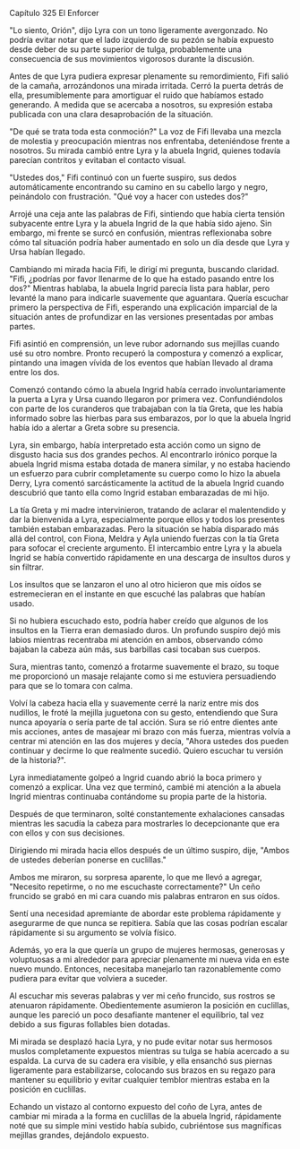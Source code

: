 
Capítulo 325 El Enforcer

"Lo siento, Orión", dijo Lyra con un tono ligeramente avergonzado. No podría evitar notar que el lado izquierdo de su pezón se había expuesto desde deber de su parte superior de tulga, probablemente una consecuencia de sus movimientos vigorosos durante la discusión.

Antes de que Lyra pudiera expresar plenamente su remordimiento, Fifi salió de la camaña, arrozándonos una mirada irritada. Cerró la puerta detrás de ella, presumiblemente para amortiguar el ruido que habíamos estado generando. A medida que se acercaba a nosotros, su expresión estaba publicada con una clara desaprobación de la situación.

"De qué se trata toda esta conmoción?" La voz de Fifi llevaba una mezcla de molestia y preocupación mientras nos enfrentaba, deteniéndose frente a nosotros. Su mirada cambió entre Lyra y la abuela Ingrid, quienes todavía parecían contritos y evitaban el contacto visual.

"Ustedes dos," Fifi continuó con un fuerte suspiro, sus dedos automáticamente encontrando su camino en su cabello largo y negro, peinándolo con frustración. "Qué voy a hacer con ustedes dos?"

Arrojé una ceja ante las palabras de Fifi, sintiendo que había cierta tensión subyacente entre Lyra y la abuela Ingrid de la que había sido ajeno. Sin embargo, mi frente se surcó en confusión, mientras reflexionaba sobre cómo tal situación podría haber aumentado en solo un día desde que Lyra y Ursa habían llegado.

Cambiando mi mirada hacia Fifi, le dirigí mi pregunta, buscando claridad. "Fifi, ¿podrías por favor llenarme de lo que ha estado pasando entre los dos?" Mientras hablaba, la abuela Ingrid parecía lista para hablar, pero levanté la mano para indicarle suavemente que aguantara. Quería escuchar primero la perspectiva de Fifi, esperando una explicación imparcial de la situación antes de profundizar en las versiones presentadas por ambas partes.

Fifi asintió en comprensión, un leve rubor adornando sus mejillas cuando usé su otro nombre. Pronto recuperó la compostura y comenzó a explicar, pintando una imagen vívida de los eventos que habían llevado al drama entre los dos.

Comenzó contando cómo la abuela Ingrid había cerrado involuntariamente la puerta a Lyra y Ursa cuando llegaron por primera vez. Confundiéndolos con parte de los curanderos que trabajaban con la tía Greta, que les había informado sobre las hierbas para sus embarazos, por lo que la abuela Ingrid había ido a alertar a Greta sobre su presencia.

Lyra, sin embargo, había interpretado esta acción como un signo de disgusto hacia sus dos grandes pechos. Al encontrarlo irónico porque la abuela Ingrid misma estaba dotada de manera similar, y no estaba haciendo un esfuerzo para cubrir completamente su cuerpo como lo hizo la abuela Derry, Lyra comentó sarcásticamente la actitud de la abuela Ingrid cuando descubrió que tanto ella como Ingrid estaban embarazadas de mi hijo.

La tía Greta y mi madre intervinieron, tratando de aclarar el malentendido y dar la bienvenida a Lyra, especialmente porque ellos y todos los presentes también estaban embarazadas. Pero la situación se había disparado más allá del control, con Fiona, Meldra y Ayla uniendo fuerzas con la tía Greta para sofocar el creciente argumento. El intercambio entre Lyra y la abuela Ingrid se había convertido rápidamente en una descarga de insultos duros y sin filtrar.

Los insultos que se lanzaron el uno al otro hicieron que mis oídos se estremecieran en el instante en que escuché las palabras que habían usado.

Si no hubiera escuchado esto, podría haber creído que algunos de los insultos en la Tierra eran demasiado duros. Un profundo suspiro dejó mis labios mientras recentraba mi atención en ambos, observando cómo bajaban la cabeza aún más, sus barbillas casi tocaban sus cuerpos.

Sura, mientras tanto, comenzó a frotarme suavemente el brazo, su toque me proporcionó un masaje relajante como si me estuviera persuadiendo para que se lo tomara con calma.

Volví la cabeza hacia ella y suavemente cerré la nariz entre mis dos nudillos, le froté la mejilla juguetona con su gesto, entendiendo que Sura nunca apoyaría o sería parte de tal acción. Sura se rió entre dientes ante mis acciones, antes de masajear mi brazo con más fuerza, mientras volvía a centrar mi atención en las dos mujeres y decía, "Ahora ustedes dos pueden continuar y decirme lo que realmente sucedió. Quiero escuchar tu versión de la historia?".

Lyra inmediatamente golpeó a Ingrid cuando abrió la boca primero y comenzó a explicar. Una vez que terminó, cambié mi atención a la abuela Ingrid mientras continuaba contándome su propia parte de la historia.

Después de que terminaron, solté constantemente exhalaciones cansadas mientras les sacudía la cabeza para mostrarles lo decepcionante que era con ellos y con sus decisiones.

Dirigiendo mi mirada hacia ellos después de un último suspiro, dije, "Ambos de ustedes deberían ponerse en cuclillas."

Ambos me miraron, su sorpresa aparente, lo que me llevó a agregar, "Necesito repetirme, o no me escuchaste correctamente?" Un ceño fruncido se grabó en mi cara cuando mis palabras entraron en sus oídos.

Sentí una necesidad apremiante de abordar este problema rápidamente y asegurarme de que nunca se repitiera. Sabía que las cosas podrían escalar rápidamente si su argumento se volvía físico.

Además, yo era la que quería un grupo de mujeres hermosas, generosas y voluptuosas a mi alrededor para apreciar plenamente mi nueva vida en este nuevo mundo. Entonces, necesitaba manejarlo tan razonablemente como pudiera para evitar que volviera a suceder.

Al escuchar mis severas palabras y ver mi ceño fruncido, sus rostros se atenuaron rápidamente. Obedientemente asumieron la posición en cuclillas, aunque les pareció un poco desafiante mantener el equilibrio, tal vez debido a sus figuras follables bien dotadas.

Mi mirada se desplazó hacia Lyra, y no pude evitar notar sus hermosos muslos completamente expuestos mientras su tulga se había acercado a su espalda. La curva de su cadera era visible, y ella ensanchó sus piernas ligeramente para estabilizarse, colocando sus brazos en su regazo para mantener su equilibrio y evitar cualquier temblor mientras estaba en la posición en cuclillas.

Echando un vistazo al contorno expuesto del coño de Lyra, antes de cambiar mi mirada a la forma en cuclillas de la abuela Ingrid, rápidamente noté que su simple mini vestido había subido, cubriéntose sus magníficas mejillas grandes, dejándolo expuesto.
